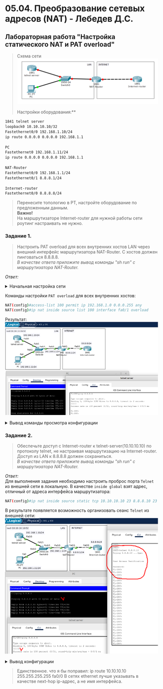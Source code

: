 # 05.04. Преобразование сетевых адресов (NAT) - Лебедев Д.С.
## Лабораторная работа "Настройка статического NAT и PAT overload"
> Схема сети  
> ![](_attachments/0504-00-00.png)  
> 
> Настройки оборудования:**

```sh
1841 telnet server
loopback0 10.10.10.10/32
Fastethernet0/0 192.168.1.10/24
ip route 0.0.0.0 0.0.0.0 192.168.1.1
 
PC
Fastethernet0 192.168.1.11/24
ip route 0.0.0.0 0.0.0.0 192.168.1.1
 
NAT-Router
Fastethernet0/0 192.168.1.1/24
Fastethernet0/1 8.8.8.1/24
 
Internet-router
Fastethernet0/0 8.8.8.8/24
```

> Перенесите топологию в PT, настройте оборудование по предложенным данным.  
> **Важно!**  
> На маршрутизаторе Internet-router для нужной работы сети роутинг настраивать не нужно.

### Задание 1.
> Настроить PAT overload для всех внутренних хостов LAN через внешний интерфейс маршрутизатора NAT-Router. С хостов должен пинговаться 8.8.8.8.  
> *В качестве ответа приложите вывод команды "sh run" с маршрутизатора NAT-Router.*

*Ответ:*  
<details>
<summary>Начальная настройка сети</summary>

```bash
---telnet-server---
TL-SRV(config)#int loo0
TL-SRV(config-if)#ip addr 10.10.10.10 255.255.255.255

TL-SRV(config-if)#int fa0/0
TL-SRV(config-if)#ip addr 192.168.1.10 255.255.255.0
TL-SRV(config-if)#no sh

TL-SRV(config-if)#exi
TL-SRV(config)#ip route 0.0.0.0 0.0.0.0 192.168.1.1

---- Настройка сервера Telnet ---
TL-SRV(config)#line vty 0 4
TL-SRV(config-line)#login
TL-SRV(config-line)#password cisco
TL-SRV(config-line)#service password-encryption



---NAT-Router---
NAT(config)#int fa0/0
NAT(config-if)#ip addr 192.168.1.1 255.255.255.0
NAT(config-if)#no sh

NAT(config)#int fa0/1
NAT(config-if)#ip addr 8.8.8.1 255.255.255.0
NAT(config-if)#no sh

NAT(config-if)#exi
NAT(config)#ip route 0.0.0.0 0.0.0.0 8.8.8.8
NAT(config)#ip route 10.10.10.10 255.255.255.255 fa0/0

---Internet-Router---
INET(config)#int fa0/0
INET(config-if)#ip addr 8.8.8.8 255.255.255.0
INET(config-if)#no sh
```
</details>

Команды настройки `PAT overload` для всех внутренних хостов:  
```sh
NAT(config)#access-list 100 permit ip 192.168.1.0 0.0.0.255 any
NAT(config)#ip nat inside source list 100 interface fa0/1 overload
```

Результат:  
![](_attachments/0504-01-01.png)  

<details>
<summary>Вывод команды просмотра конфигурации</summary>

```bash
NAT#sh run
Building configuration...

Current configuration : 808 bytes
!
version 12.4
no service timestamps log datetime msec
no service timestamps debug datetime msec
no service password-encryption
!
hostname NAT
!
!
!
!
!
!
!
!
ip cef
no ipv6 cef
!
!
!
!
!
!
!
!
!
!
!
!
spanning-tree mode pvst
!
!
!
!
!
!
interface FastEthernet0/0
 ip address 192.168.1.1 255.255.255.0
 ip nat inside
 duplex auto
 speed auto
!
interface FastEthernet0/1
 ip address 8.8.8.1 255.255.255.0
 ip nat outside
 duplex auto
 speed auto
!
interface Vlan1
 no ip address
 shutdown
!
ip nat inside source list 100 interface FastEthernet0/1 overload
ip classless
ip route 0.0.0.0 0.0.0.0 8.8.8.8 
ip route 10.10.10.10 255.255.255.255 FastEthernet0/0 
!
ip flow-export version 9
!
!
access-list 100 permit ip 192.168.1.0 0.0.0.255 any
!
!
!
!
!
!
line con 0
!
line aux 0
!
line vty 0 4
 login
!
!
!
end
```
</details>

### Задание 2.
> Обеспечьте доступ с Internet-router к telnet-server(10.10.10.10) по протоколу telnet, не настраивая маршрутизацию на Internet-router. Доступ из LAN к 8.8.8.8 должен сохраниться.  
> *В качестве ответа приложите вывод команды "sh run" с маршрутизатора NAT-Router.*

*Ответ:*  
Для выполнения задания необходимо настроить проброс порта `Telnet` из внешней сети в локальную. В качестве `inside global` взят адрес, отличный от адреса интерфейса маршрутизатора:  
```sh
NAT(config)#ip nat inside source static tcp 10.10.10.10 23 8.8.8.10 23
```

В результате появляется возможность организовать сеанс `Telnet` из внешней сети:  
![](_attachments/0504-02-01.png)  

<details>
<summary>Вывод конфигурации</summary>

```bash
NAT#sh run
Building configuration...

Current configuration : 868 bytes
!
version 12.4
no service timestamps log datetime msec
no service timestamps debug datetime msec
no service password-encryption
!
hostname NAT
!
!
!
!
!
!
!
!
ip cef
no ipv6 cef
!
!
!
!
!
!
!
!
!
!
!
!
spanning-tree mode pvst
!
!
!
!
!
!
interface FastEthernet0/0
 ip address 192.168.1.1 255.255.255.0
 ip nat inside
 duplex auto
 speed auto
!
interface FastEthernet0/1
 ip address 8.8.8.1 255.255.255.0
 ip nat outside
 duplex auto
 speed auto
!
interface Vlan1
 no ip address
 shutdown
!
ip nat inside source list 100 interface FastEthernet0/1 overload
ip nat inside source static tcp 10.10.10.10 23 8.8.8.10 23 
ip classless
ip route 0.0.0.0 0.0.0.0 8.8.8.8 
ip route 10.10.10.10 255.255.255.255 FastEthernet0/0 
!
ip flow-export version 9
!
!
access-list 100 permit ip 192.168.1.0 0.0.0.255 any
!
!
!
!
!
!
line con 0
!
line aux 0
!
line vty 0 4
 login
!
!
!
end
```
</details>

> Единственное. что я бы поправил:
> ip route 10.10.10.10 255.255.255.255 fa0/0
> В сетях ethernet лучше указывать в качестве next-hop ip-адрес, а не имя интерфейса.